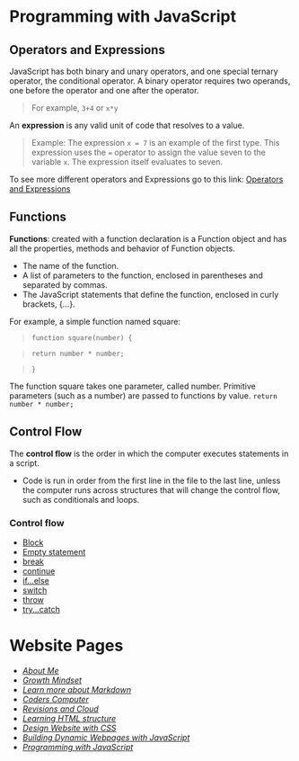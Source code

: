 # Programming with JavaScript

## Operators and Expressions

JavaScript has both binary and unary operators, and one special ternary operator, the conditional operator. A binary operator requires two operands, one before the operator and one after the operator.
> For example, `3+4` or `x*y`


An **expression** is any valid unit of code that resolves to a value.
> Example: The expression `x = 7` is an example of the first type. This expression uses the `=` operator to assign the value seven to the variable `x`. The expression itself evaluates to seven.

To see more different operators and Expressions go to this link: [Operators and Expressions](https://developer.mozilla.org/en-US/docs/Web/JavaScript/Guide/Expressions_and_Operators)

## Functions

**Functions**: created with a function declaration is a Function object and has all the properties, methods and behavior of Function objects.
- The name of the function.
- A list of parameters to the function, enclosed in parentheses and separated by commas.
- The JavaScript statements that define the function, enclosed in curly brackets, {...}.

For example, a simple function named square:
> `function square(number) {`

> `return number * number;`

> `}`

The function square takes one parameter, called number. 
Primitive parameters (such as a number) are passed to functions by value.
`return number * number;`

## Control Flow

The **control flow** is the order in which the computer executes statements in a script.
- Code is run in order from the first line in the file to the last line, unless the computer runs across structures that will change the control flow, such as conditionals and loops.

### Control flow
- [Block](https://developer.mozilla.org/en-US/docs/Web/JavaScript/Reference/Statements/block)
- [Empty statement](https://developer.mozilla.org/en-US/docs/Web/JavaScript/Reference/Statements/Empty)
- [break](https://developer.mozilla.org/en-US/docs/Web/JavaScript/Reference/Statements/break)
- [continue](https://developer.mozilla.org/en-US/docs/Web/JavaScript/Reference/Statements/continue)
- [if...else](https://developer.mozilla.org/en-US/docs/Web/JavaScript/Reference/Statements/if...else)
- [switch](https://developer.mozilla.org/en-US/docs/Web/JavaScript/Reference/Statements/switch)
- [throw](https://developer.mozilla.org/en-US/docs/Web/JavaScript/Reference/Statements/throw)
- [try...catch](https://developer.mozilla.org/en-US/docs/Web/JavaScript/Reference/Statements/try...catch)


# Website Pages
- [*About Me*](README.md)
- [*Growth Mindset*](GrowthMindset.md)
- [*Learn more about Markdown*](Learning_Markdown.md)
- [*Coders Computer*](CodersComputer.md)
- [*Revisions and Cloud*](RevisionsandCloud.md)
- [*Learning HTML structure*](LearningHTMLstructure.md)
- [*Design Website with CSS*](Design_web_pages_with_CSS.md)
- [*Building Dynamic Webpages with JavaScript*](Dynamic_web_pages_with_JavaScript.md)
- [*Programming with JavaScript*](Programming_with_JavaScript.md)





